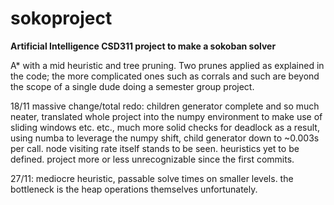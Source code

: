 # sokoproject
**Artificial Intelligence CSD311 project to make a sokoban solver**

A* with a mid heuristic and tree pruning. Two prunes applied as explained in the code; the more complicated ones such as corrals and such are beyond the scope of a single dude doing a semester group project.

18/11 massive change/total redo: children generator complete and so much neater, translated whole project into the numpy environment to make use of sliding windows etc. etc., much more solid checks for deadlock as a result, using numba to leverage the numpy shift, child generator down to ~0.003s per call. node visiting rate itself stands to be seen. heuristics yet to be defined. project more or less unrecognizable since the first commits.

27/11: mediocre heuristic, passable solve times on smaller levels. the bottleneck is the heap operations themselves unfortunately.
